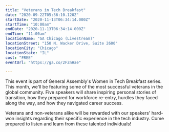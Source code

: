 ```yaml
---
title: "Veterans in Tech Breakfast"
date: "2020-09-22T05:36:10.120Z"
startDate: "2020-11-13T06:34:14.000Z"
startTime: "10:00am"
endDate: "2020-11-13T06:34:14.000Z"
endTime: "11:00am"
locationName: "GA Chicago (Livestream)"
locationStreet: "150 N. Wacker Drive, Suite 2600"
locationCity: "Chicago"
locationState: "IL"
cost: "FREE"
eventUrl: "https://ga.co/2FZnHae"

---
```


This event is part of General Assembly's Women in Tech Breakfast series. This month, we'll be featuring some of the most successful veterans in the global community. Five speakers will share inspiring personal stories of transition, how they prepared for workforce re-entry, hurdles they faced along the way, and how they navigated career success.

Veterans and non-veterans alike will be rewarded with our speakers' hard-won insights regarding their specific experience in the tech industry. Come prepared to listen and learn from these talented individuals!

